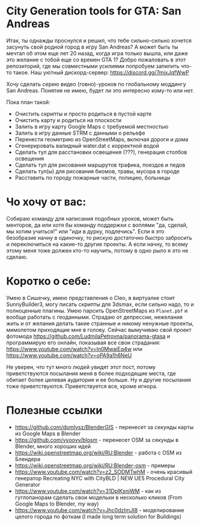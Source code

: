 # City Generation tools for GTA: San Andreas

Итак, ты однажды проснулся и решил, что тебе сильно-сильно хочется засунуть свой родной город в игру San Andreas? А может быть ты мечтал об этом еще лет 20 назад, когда игра только вышла, или даже это желание с тобой еще со времен GTA 1? Добро пожаловать в этот репозиторий, где мы совместными усилиями попробуем запилить что-то такое. Наш уютный дискорд-сервер: https://discord.gg/7mjxJqfWwP

Хочу сделать серию видео (говно)-уроков по глобальному моддингу San Andreas. Понятия не имею, будет ли это интересно кому-то или нет.

Пока план такой:
* Очистить скрипты и просто родиться в пустой карте
* Очистить карту и родиться на плоскости
* Залить в игру карту Google Maps с требуемой местностью
* Залить в игру данные STRM с данными о рельефе
* Перенести геометрию из OpenStreetMaps, включая дороги и дома
* Сгенерировать валидный water.dat с корректной водой
* Сделать тул для расстановки освещения (???), генерация столбов освещения
* Сделать тул для рисования маршрутов трафика, поездов и педов
* Сделать тул(ы) для рисования биомов, травы, мусора в городе
* Расставить по городу пожарные части, полицию, больницы

# Чо хочу от вас:

Собираю команду для написания подобных уроков, может быть менторов, да или хотя бы команду поддержки с воплями "да, сделай, мы хотим учиться!" или "иди в дурку, подлечись". Если я это безобразие начну в одиночку, то рискую достаточно быстро забросить и переключиться на какие-то другие проекты. А если начну, то всему этому меня тоже должен кто-то научить, потому в одно рыло я это не сделаю.

# Коротко о себе:

Умею в Сишечку, имею представления о Cleo, в виртуалке стоит SunnyBuilder3, могу писать скрипты для 3dsmax, если сильно надо, то и полноценные плагины. Умею парсить OpenStreetMaps из `Planet.pbf` и вообще работать с геоданными. Страдаю от депрессии, нежелания жить и от желания делать такие странные и никому ненужные проекты, мимолетом приходящие мне в голову. Сейчас вымучиваю свой проект фотомода https://github.com/LudmilaPetrovna/panorama-gtasa и программирую его онлайн, показывая все свои страдания: https://www.youtube.com/watch?v=ln0MwaiEq4w или https://www.youtube.com/watch?v=oPA9a1h6NeU

Не уверен, что тут много людей увидят этот пост, потому приветствуются посылания меня в более подходящие места, где обитает более целевая аудитория и ее больше. Ну и другие посылания тоже приветствуются. Приветствуется все, кроме игнора.

# Полезные ссылки

* https://github.com/domlysz/BlenderGIS - перенесет за секунды карты из Google Maps в Blender
* https://github.com/vvoovv/blosm - перенесет OSM за секунды в Blender, много хороших идей
* https://wiki.openstreetmap.org/wiki/RU:Blender - работа с OSM из Блендера
* https://wiki.openstreetmap.org/wiki/RU:Blender-osm - примеры
* https://www.youtube.com/watch?v=z2_SODMTwhM - очень красивый генератор Recreating NYC with CityBLD | NEW UE5 Procedural City Generator
* https://www.youtube.com/watch?v=31DplKsnjWM - как из гуглопанорам сделать свои модельки в несколько кликов (From Google Maps to Blender, my way)
* https://www.youtube.com/watch?v=Jhc0dzImJI8 - моделирование целого города по фоткам (I made long term solution for Buildings)
